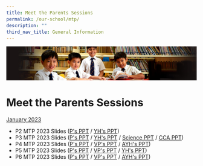 ```yaml
---
title: Meet the Parents Sessions
permalink: /our-school/mtp/
description: ""
third_nav_title: General Information
---
```

![](/images/Sub-banner1.jpg)

Meet the Parents Sessions
=========================
<u>January 2023</u><br>
* P2 MTP 2023 Slides ([P's PPT](/files/p21.pdf) / [YH's PPT](/files/p22.pdf))
* P3 MTP 2023 Slides ([P's PPT](/files/p31.pdf) / [YH's PPT](/files/p32.pdf) / [Science PPT](/files/p33.pdf) / [CCA PPT](/files/p34.pdf)) 
* P4 MTP 2023 Slides ([P's PPT](/files/p41.pdf) / [VP's PPT](/files/p42.pdf) / [AYH's PPT](/files/p43.pdf))
* P5 MTP 2023 Slides ([P's PPT](/files/p51.pdf) / [VP's PPT](/files/p52.pdf) / [YH's PPT](/files/p53.pdf))
* P6 MTP 2023 Slides ([P's PPT](/files/p61.pdf) / [VP's PPT](/files/p62.pdf) / [AYH's PPT](/files/p63.pdf))